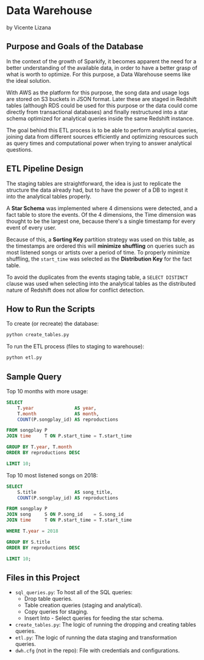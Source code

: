 # Data Warehouse

by Vicente Lizana

## Purpose and Goals of the Database

In the context of the growth of Sparkify, it becomes apparent the need for
a better understanding of the available data, in order to have a better
grasp of what is worth to optimize. For this purpose, a Data Warehouse
seems like the ideal solution.

With AWS as the platform for this purpose, the song data and usage logs are
stored on S3 buckets in JSON format. Later these are staged in Redshift tables
(although RDS could be used for this purpose or the data could come directly
from transactional databases) and finally restructured into a star schema
optimized for analytical queries inside the same Redshift instance.

The goal behind this ETL process is to be able to perform analytical queries,
joining data from different sources efficiently and optimizing resources such
as query times and computational power when trying to answer analytical
questions.

## ETL Pipeline Design

The staging tables are straightforward, the idea is just to replicate the
structure the data already had, but to have the power of a DB to ingest it
into the analytical tables properly.

A **Star Schema** was implemented where 4 dimensions were detected, and a fact
table to store the events. Of the 4 dimensions, the Time dimension was thought
to be the largest one, because there's a single timestamp for every event of
every user.

Because of this, a **Sorting Key** partition strategy was used on this table,
as the timestamps are ordered this will **minimize shuffling** on queries such
as most listened songs or artists over a period of time. To properly minimize
shuffling, the `start_time` was selected as the **Distribution Key** for the
fact table.

To avoid the duplicates from the events staging table, a `SELECT DISTINCT`
clause was used when selecting into the analytical tables as the distributed
nature of Redshift does not allow for conflict detection.

## How to Run the Scripts

To create (or recreate) the database:
```bash
python create_tables.py
```

To run the ETL process (files to staging to warehouse):
```bash
python etl.py
```

## Sample Query

Top 10 months with more usage:
```sql
SELECT
    T.year               AS year,
    T.month              AS month,
    COUNT(P.songplay_id) AS reproductions

FROM songplay P
JOIN time     T ON P.start_time = T.start_time

GROUP BY T.year, T.month
ORDER BY reproductions DESC

LIMIT 10;
```

Top 10 most listened songs on 2018:
```sql
SELECT
    S.title              AS song_title,
    COUNT(P.songplay_id) AS reproductions

FROM songplay P
JOIN song     S ON P.song_id    = S.song_id
JOIN time     T ON P.start_time = T.start_time

WHERE T.year = 2018

GROUP BY S.title
ORDER BY reproductions DESC

LIMIT 10;
```

## Files in this Project

* `sql_queries.py`: To host all of the SQL queries:
    * Drop table queries.
    * Table creation queries (staging and analytical).
    * Copy queries for staging.
    * Insert Into - Select queries for feeding the star schema.
* `create_tables.py`: The logic of running the dropping and creating tables queries.
* `etl.py`: The logic of running the data staging and transformation queries.
* `dwh.cfg` (not in the repo): File with credentials and configurations.

